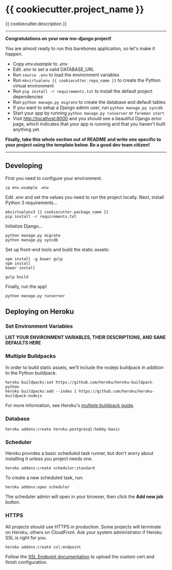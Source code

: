 # {{ cookiecutter.project_name }}

{{ cookiecutter.description }}

---

**Congratulations on your new mo-django project!**

You are almost ready to run this barebones application, so let's make it happen.

* Copy *env.example* to *.env*
* Edit *.env* to set a valid DATABASE_URL
* Run `source .env` to load the environment variables
* Run `mkvirtualenv {{ cookiecutter.repo_name }}` to create the Python virtual environment
* Run `pip install -r requirements.txt` to install the default project dependencies
* Run `python manage.py migrate` to create the database and default tables
* If you want to setup a Django admin user, run `python manage.py syncdb`
* Start your app by running `python manage.py runserver` or `foreman start`
* Visit [http://localhost:8000](http://localhost:8000) and you should see a beautiful Django error page, which indicates that your app is running and that you haven't built anything yet.

**Finally, take this whole section out of README and write one specific to your project using the template below. Be a good dev team citizen!**

---

## Developing

First you need to configure your environment.

```
cp env.example .env
```

Edit *.env* and set the values you need to run the project locally. Next, install Python 3 requirements...

```
mkvirtualenv3 {{ cookiecutter.package_name }}
pip install -r requirements.txt
```

Initialize Django...

```
python manage.py migrate
python manage.py syncdb
```

Set up front-end tools and build the static assets:

```
npm install -g bower gulp
npm install
bower install

gulp build
```

Finally, run the app!

```
python manage.py runserver
```


## Deploying on Heroku

### Set Environment Variables

**LIST YOUR ENVIRONMENT VARIABLES, THEIR DESCRIPTIONS, AND SANE DEFAULTS HERE**

### Multiple Buildpacks

In order to build static assets, we'll include the nodejs buildpack in addition to the Python buildpack.

```
heroku buildpacks:set https://github.com/heroku/heroku-buildpack-python
heroku buildpacks:add --index 1 https://github.com/heroku/heroku-buildpack-nodejs
```

For more information, see Heroku's [multiple buildpack guide](
https://devcenter.heroku.com/articles/using-multiple-buildpacks-for-an-app).


### Database

```
heroku addons:create heroku-postgresql:hobby-basic
```

### Scheduler

Heroku provides a basic scheduled task runner, but don't worry about installing
it unless you project needs one.

```
heroku addons:create scheduler:standard
```

To create a new scheduled task, run:

```
heroku addons:open scheduler
```

The scheduler admin will open in your browser, then click the **Add new job** button.

### HTTPS

All projects should use HTTPS in production. Some projects will terminate on Heroku, others on CloudFront. Ask your system administrator if Heroku SSL is right for you.

```
heroku addons:create ssl:endpoint
```

Follow the [SSL Endpoint documentation](https://devcenter.heroku.com/articles/ssl-endpoint) to upload the custom cert and finish configuration.
